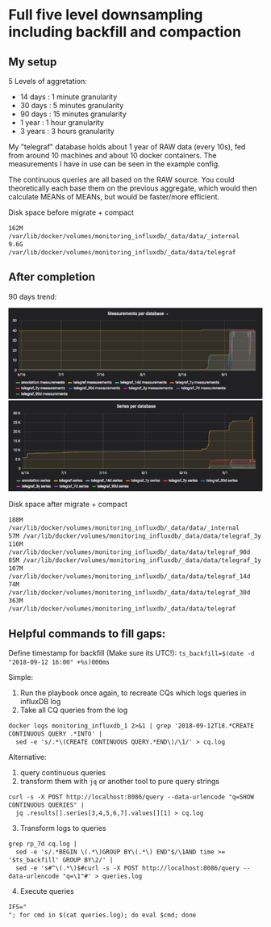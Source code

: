 Full five level downsampling including backfill and compaction
==============================================================

My setup
--------

5 Levels of aggretation:
* 14 days : 1 minute granularity
* 30 days : 5 minutes granularity
* 90 days : 15 minutes granularity
* 1 year  : 1 hour granularity
* 3 years : 3 hours granularity

My "telegraf" database holds about 1 year of RAW data (every 10s), fed from around 10 machines and about 10 docker containers. The measurements I have in use can be seen in the example config.

The continuous queries are all based on the RAW source. You could theoretically each base them on the previous aggregate, which would then calculate MEANs of MEANs, but would be faster/more efficient.

Disk space before migrate + compact
```
162M	/var/lib/docker/volumes/monitoring_influxdb/_data/data/_internal
9.6G	/var/lib/docker/volumes/monitoring_influxdb/_data/data/telegraf
```

After completion
----------------

90 days trend:

![Measurements](Measurements.png "Measurements")
![Series](Series.png "Series")

Disk space after migrate + compact
```
188M	/var/lib/docker/volumes/monitoring_influxdb/_data/data/_internal
57M	/var/lib/docker/volumes/monitoring_influxdb/_data/data/telegraf_3y
116M	/var/lib/docker/volumes/monitoring_influxdb/_data/data/telegraf_90d
85M	/var/lib/docker/volumes/monitoring_influxdb/_data/data/telegraf_1y
107M	/var/lib/docker/volumes/monitoring_influxdb/_data/data/telegraf_14d
74M	/var/lib/docker/volumes/monitoring_influxdb/_data/data/telegraf_30d
363M	/var/lib/docker/volumes/monitoring_influxdb/_data/data/telegraf
```

Helpful commands to fill gaps:
------------------------------

Define timestamp for backfill (Make sure its UTC!):
`ts_backfill=$(date -d "2018-09-12 16:00" +%s)000ms`

Simple:
1. Run the playbook once again, to recreate CQs which logs queries in influxDB log
2. Take all CQ queries from the log
```
docker logs monitoring_influxdb_1 2>&1 | grep '2018-09-12T18.*CREATE CONTINUOUS QUERY .*INTO' |
  sed -e 's/.*\(CREATE CONTINUOUS QUERY.*END\)/\1/' > cq.log
```

Alternative:
1. query continuous queries
2. transform them with `jq` or another tool to pure query strings
```
curl -s -X POST http://localhost:8086/query --data-urlencode "q=SHOW CONTINUOUS QUERIES" | 
  jq .results[].series[3,4,5,6,7].values[][1] > cq.log
```

3. Transform logs to queries
```
grep rp_7d cq.log |
  sed -e 's/.*BEGIN \(.*\)GROUP BY\(.*\) END"$/\1AND time >= '$ts_backfill' GROUP BY\2/' |
  sed -e 's#^\(.*\)$#curl -s -X POST http://localhost:8086/query --data-urlencode "q=\1"#' > queries.log
```

4. Execute queries
```
IFS="
"; for cmd in $(cat queries.log); do eval $cmd; done
```

